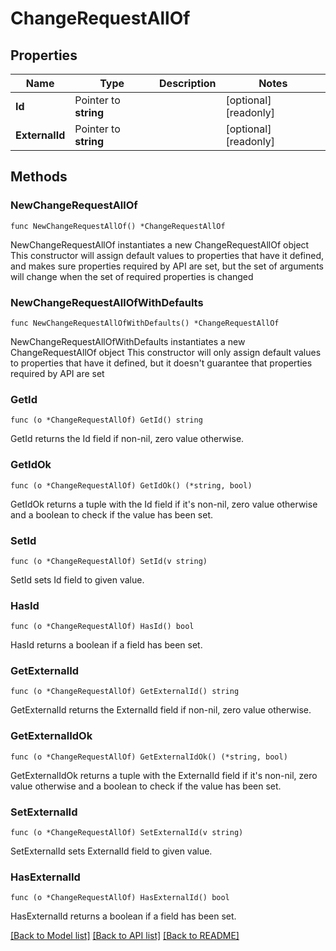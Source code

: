 # ChangeRequestAllOf

## Properties

Name | Type | Description | Notes
------------ | ------------- | ------------- | -------------
**Id** | Pointer to **string** |  | [optional] [readonly] 
**ExternalId** | Pointer to **string** |  | [optional] [readonly] 

## Methods

### NewChangeRequestAllOf

`func NewChangeRequestAllOf() *ChangeRequestAllOf`

NewChangeRequestAllOf instantiates a new ChangeRequestAllOf object
This constructor will assign default values to properties that have it defined,
and makes sure properties required by API are set, but the set of arguments
will change when the set of required properties is changed

### NewChangeRequestAllOfWithDefaults

`func NewChangeRequestAllOfWithDefaults() *ChangeRequestAllOf`

NewChangeRequestAllOfWithDefaults instantiates a new ChangeRequestAllOf object
This constructor will only assign default values to properties that have it defined,
but it doesn't guarantee that properties required by API are set

### GetId

`func (o *ChangeRequestAllOf) GetId() string`

GetId returns the Id field if non-nil, zero value otherwise.

### GetIdOk

`func (o *ChangeRequestAllOf) GetIdOk() (*string, bool)`

GetIdOk returns a tuple with the Id field if it's non-nil, zero value otherwise
and a boolean to check if the value has been set.

### SetId

`func (o *ChangeRequestAllOf) SetId(v string)`

SetId sets Id field to given value.

### HasId

`func (o *ChangeRequestAllOf) HasId() bool`

HasId returns a boolean if a field has been set.

### GetExternalId

`func (o *ChangeRequestAllOf) GetExternalId() string`

GetExternalId returns the ExternalId field if non-nil, zero value otherwise.

### GetExternalIdOk

`func (o *ChangeRequestAllOf) GetExternalIdOk() (*string, bool)`

GetExternalIdOk returns a tuple with the ExternalId field if it's non-nil, zero value otherwise
and a boolean to check if the value has been set.

### SetExternalId

`func (o *ChangeRequestAllOf) SetExternalId(v string)`

SetExternalId sets ExternalId field to given value.

### HasExternalId

`func (o *ChangeRequestAllOf) HasExternalId() bool`

HasExternalId returns a boolean if a field has been set.


[[Back to Model list]](../README.md#documentation-for-models) [[Back to API list]](../README.md#documentation-for-api-endpoints) [[Back to README]](../README.md)


